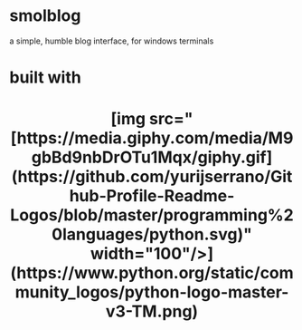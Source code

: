 # smolblog
a simple, humble blog interface, for windows terminals

<h1>built with<h1>
<div id="header" align="center">
  [img src="[https://media.giphy.com/media/M9gbBd9nbDrOTu1Mqx/giphy.gif](https://github.com/yurijserrano/Github-Profile-Readme-Logos/blob/master/programming%20languages/python.svg)" width="100"/>](https://www.python.org/static/community_logos/python-logo-master-v3-TM.png)
</div>

<h2></h2>
